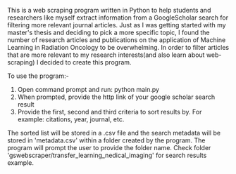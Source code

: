 This is a web scraping program written in Python to help students and researchers like myself extract information from a GoogleScholar search for filtering more relevant journal articles. Just as I was getting started with my master's thesis and deciding to pick a more specific topic, I found the number of research articles and publications on the application of Machine Learning in Radiation Oncology to be overwhelming. In order to filter articles that are more relevant to my research interests(and also learn about web-scraping) I decided to create this program.

To use the program:-

1. Open command prompt and run: python main.py
2. When prompted, provide the http link of your google scholar search result
3. Provide the first, second and third criteria to sort results by. For example: citations, year, journal, etc.

The sorted list will be stored in a .csv file and the search metadata will be stored in 'metadata.csv' within a folder created by the program. The program will prompt the user to provide the folder name. Check folder 'gswebscraper/transfer_learning_nedical_imaging' for search results example.
